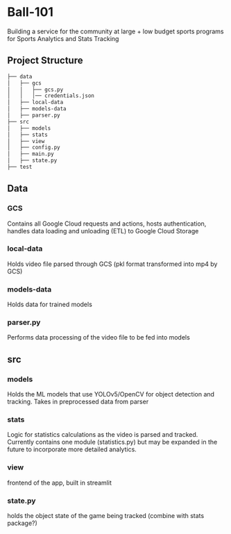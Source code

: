 # Ball-101
Building a service for the community at large + low budget sports programs for Sports Analytics and Stats Tracking

## Project Structure

```bash
├── data
│   ├── gcs
│   │   ├── gcs.py
│   │   │── credentials.json
│   ├── local-data
│   ├── models-data
│   ├── parser.py
├── src
│   ├── models
│   ├── stats
│   ├── view
│   ├── config.py
│   ├── main.py
│   ├── state.py
├── test
```

## Data 
### GCS
Contains all Google Cloud requests and actions, hosts authentication, handles data loading and unloading (ETL) to Google Cloud Storage

### local-data
Holds video file parsed through GCS (pkl format transformed into mp4 by GCS)

### models-data
Holds data for trained models

### parser.py
Performs data processing of the video file to be fed into models


## src
### models
Holds the ML models that use YOLOv5/OpenCV for object detection and tracking. Takes in preprocessed data from parser

### stats
Logic for statistics calculations as the video is parsed and tracked. Currently contains one module (statistics.py) but may be expanded in the future to incorporate more detailed analytics.

### view
frontend of the app, built in streamlit

### state.py
holds the object state of the game being tracked (combine with stats package?)
